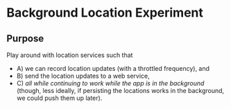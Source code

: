 # Background Location Experiment

## Purpose

Play around with location services such that 
- A) we can record location updates (with a throttled frequency), and 
- B) send the location updates to a web service, 
- C) _all while continuing to work while the app is in the background_ 
(though, less ideally, if persisting the locations works in the background, we could push them up later). 

